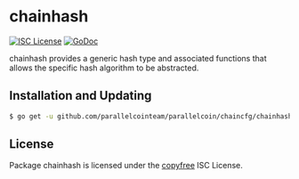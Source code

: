# chainhash

[![ISC License](http://img.shields.io/badge/license-ISC-blue.svg)](http://copyfree.org)
[![GoDoc](https://img.shields.io/badge/godoc-reference-blue.svg)](http://godoc.org/github.com/parallelcointeam/parallelcoin/chaincfg/chainhash)

chainhash provides a generic hash type and associated functions that allows the specific hash algorithm to be abstracted.

## Installation and Updating

```bash
$ go get -u github.com/parallelcointeam/parallelcoin/chaincfg/chainhash
```

## License

Package chainhash is licensed under the [copyfree](http://copyfree.org) ISC
License.
